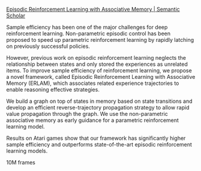 [Episodic Reinforcement Learning with Associative Memory | Semantic Scholar](https://www.semanticscholar.org/paper/Episodic-Reinforcement-Learning-with-Associative-Zhu-Lin/8c3d0de141260c3344624aeef397af00c926b8f2)

Sample efficiency has been one of the major challenges for deep reinforcement learning. Non-parametric episodic control has been proposed to speed up parametric reinforcement learning by rapidly latching on previously successful policies. 

However, previous work on episodic reinforcement learning neglects the relationship between states and only stored the experiences as unrelated items. To improve sample efficiency of reinforcement learning, we propose a novel framework, called Episodic Reinforcement Learning with Associative Memory (ERLAM), which associates related experience trajectories to enable reasoning effective strategies. 

We build a graph on top of states in memory based on state transitions and develop an efficient reverse-trajectory propagation strategy to allow rapid value propagation through the graph. We use the non-parametric associative memory as early guidance for a parametric reinforcement learning model. 

Results on Atari games show that our framework has significantly higher sample efficiency and outperforms state-of-the-art episodic reinforcement learning models.

10M frames